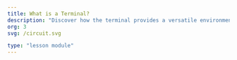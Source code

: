 ```yaml
---
title: What is a Terminal?
description: "Discover how the terminal provides a versatile environment to run commands, scripts and tools directly in the CLI."
org: 3
svg: /circuit.svg

type: "lesson module"
---
```

